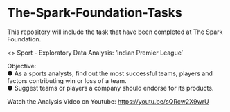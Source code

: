 # The-Spark-Foundation-Tasks
This repository will include the task that have been completed at The Spark Foundation.

<> Sport - Exploratory Data Analysis: ‘Indian Premier League’

Objective: \
● As a sports analysts, find out the most successful teams, players and factors contributing win or loss of a team. \
● Suggest teams or players a company should endorse for its products.

Watch the Analysis Video on Youtube: https://youtu.be/sQRcw2X9wrU
